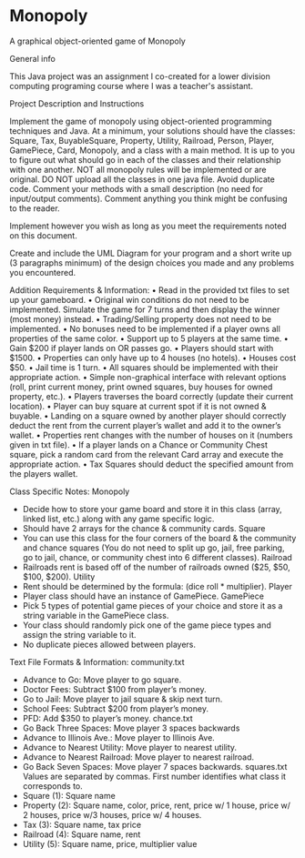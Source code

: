 # Monopoly

A graphical object-oriented game of Monopoly

General info

This Java project was an assignment I co-created for a lower division computing programing course where I was a teacher's assistant.

Project Description and Instructions

Implement the game of monopoly using object-oriented programming techniques and Java. At a minimum, your solutions should have the classes: Square, Tax, BuyableSquare, Property, Utility, Railroad, Person, Player, GamePiece, Card, Monopoly, and a class with a main method. It is up to you to figure out what should go in each of the classes and their relationship with one another. NOT all monopoly rules will be implemented or are original. DO NOT upload all the classes in one java file. Avoid duplicate code. Comment your methods with a small description (no need for input/output comments). Comment anything you think might be confusing to the reader. 

Implement however you wish as long as you meet the requirements noted on this document. 

Create and include the UML Diagram for your program and a short write up (3 paragraphs minimum) of the design choices you made and any problems you encountered.

Addition Requirements & Information:
•	Read in the provided txt files to set up your gameboard. 
•	Original win conditions do not need to be implemented. Simulate the game for 7 turns and then display the winner (most money) instead.
•	Trading/Selling property does not need to be implemented.
•	No bonuses need to be implemented if a player owns all properties of the same color.
•	Support up to 5 players at the same time.
•	Gain $200 if player lands on OR passes go.
•	Players should start with $1500.
•	Properties can only have up to 4 houses (no hotels).
•	Houses cost $50.
•	Jail time is 1 turn.
•	All squares should be implemented with their appropriate action. 
•	Simple non-graphical interface with relevant options (roll, print current money, print owned squares, buy houses for owned property, etc.).
•	Players traverses the board correctly (update their current location).
•	Player can buy square at current spot if it is not owned & buyable. 
•	Landing on a square owned by another player should correctly deduct the rent from the current player’s wallet and add it to the owner’s wallet.
•	Properties rent changes with the number of houses on it (numbers given in txt file).
•	If a player lands on a Chance or Community Chest square, pick a random card from the relevant Card array and execute the appropriate action.
•	Tax Squares should deduct the specified amount from the players wallet.


Class Specific Notes:
	Monopoly
-	Decide how to store your game board and store it in this class (array, linked list, etc.) along with any game specific logic.
-	Should have 2 arrays for the chance & community cards.
	Square
-	You can use this class for the four corners of the board & the community and chance squares (You do not need to split up go, jail, free parking, go to jail, chance, or community chest into 6 different classes).
Railroad
-	Railroads rent is based off of the number of railroads owned ($25, $50, $100, $200).
Utility
-	Rent should be determined by the formula: (dice roll * multiplier).
	Player
-	Player class should have an instance of GamePiece.
GamePiece
-	Pick 5 types of potential game pieces of your choice and store it as a string variable in the GamePiece class.
-	Your class should randomly pick one of the game piece types and assign the string variable to it.
-	No duplicate pieces allowed between players.

Text File Formats & Information:
	community.txt 
-	Advance to Go: Move player to go square.
-	Doctor Fees: Subtract $100 from player’s money.
-	Go to Jail: Move player to jail square & skip next turn.
-	School Fees: Subtract $200 from player’s money.
-	PFD: Add $350 to player’s money.
chance.txt
-	Go Back Three Spaces: Move player 3 spaces backwards
-	Advance to Illinois Ave.: Move player to Illinois Ave.
-	Advance to Nearest Utility: Move player to nearest utility.
-	Advance to Nearest Railroad: Move player to nearest railroad.
-	Go Back Seven Spaces: Move player 7 spaces backwards.
squares.txt
Values are separated by commas. First number identifies what class it corresponds to.
-	Square (1): Square name
-	Property (2): Square name, color, price, rent, price w/ 1 house, price w/ 2 houses, price w/3 houses, price w/ 4 houses.
-	Tax (3): Square name, tax price
-	Railroad (4): Square name, rent
-	Utility (5): Square name, price, multiplier value
